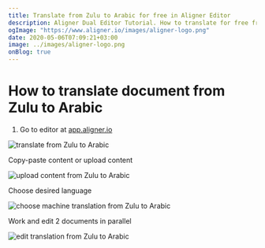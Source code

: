 ```yaml
---
title: Translate from Zulu to Arabic for free in Aligner Editor
description: Aligner Dual Editor Tutorial. How to translate for free from Zulu to Arabic. Aligner is multilingual document management platform. 
ogImage: "https://www.aligner.io/images/aligner-logo.png"
date: 2020-05-06T07:09:21+03:00
image: ../images/aligner-logo.png
onBlog: true
---
```


# How to translate document from Zulu to Arabic

1. Go to editor at [app.aligner.io](https://app.aligner.io "Aligner App web page")

![translate from Zulu to Arabic](../aligner-blank-editor.png "translate from Zulu to Arabic")

Copy-paste content or upload content

![upload content from Zulu to Arabic](../aligner-uploaded-document.png "upload content from Zulu to Arabic")

Choose desired language

![choose machine translation from Zulu to Arabic](../aligner-language-dropdown.png "choose machine translation from Zulu to Arabic")

Work and edit 2 documents in parallel

![edit translation from Zulu to Arabic](../aligner-double-sitded-editor.png "edit translation from Zulu to Arabic")

